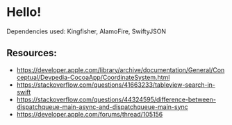 # <h1> Hello!


Dependencies used: Kingfisher, AlamoFire, SwiftyJSON

## <h2> Resources:
* https://developer.apple.com/library/archive/documentation/General/Conceptual/Devpedia-CocoaApp/CoordinateSystem.html
* https://stackoverflow.com/questions/41663233/tableview-search-in-swift
* https://stackoverflow.com/questions/44324595/difference-between-dispatchqueue-main-async-and-dispatchqueue-main-sync
* https://developer.apple.com/forums/thread/105156
